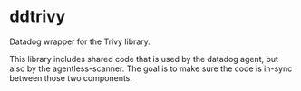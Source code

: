 # ddtrivy

Datadog wrapper for the Trivy library.

This library includes shared code that is used by the datadog agent, but also by the
agentless-scanner. The goal is to make sure the code is in-sync between those two components.
